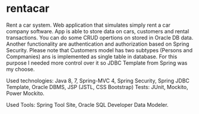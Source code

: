 # rentacar
Rent a car system.
Web application that simulates simply rent a car company software.
App is able to store data on cars, customers and rental transactions. 
You can do some CRUD opertions on stored in Oracle DB data.
Another functionality are authentication and authorization based on Spring Security.
Please note that Customers model has two subtypes (Persons and Compmanies)  ans is implemented as single table in database. For this purpose I needed more control over it so JDBC Template from Spring was my choose.

Used technologies: Java 8, 7, Spring-MVC 4, Spring Security, Spring JDBC Template, Oracle DBMS, JSP (JSTL, CSS Bootstrap)
Tests: JUnit, Mockito, Power Mockito.

Used Tools: Spring Tool Site, Oracle SQL Developer Data Modeler.
